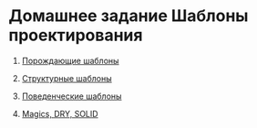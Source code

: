 # Домашнее задание Шаблоны проектирования
1. [Порождающие шаблоны](https://github.com/AlexanderTimin96/Patterns_Homework/tree/main/Generating%20pattern)

2. [Структурные шаблоны](https://github.com/AlexanderTimin96/Patterns_Homework/tree/main/Structural%20patterns)

3. [Поведенческие шаблоны](https://github.com/AlexanderTimin96/Patterns_Homework/tree/main/Behavioral%20patterns/Iterator)

4. [Magics, DRY, SOLID](https://github.com/AlexanderTimin96/Patterns_Homework/tree/main/SOLID/Shop)
